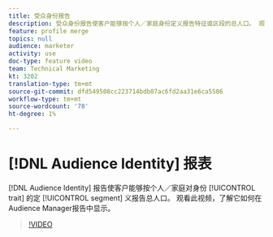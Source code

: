 ```yaml
---
title: 受众身份报告
description: 受众身份报告使客户能够按个人／家庭身份定义报告特征或区段的总人口。 观看此视频，了解它如何在Audience Manager报告中显示。
feature: profile merge
topics: null
audience: marketer
activity: use
doc-type: feature video
team: Technical Marketing
kt: 3202
translation-type: tm+mt
source-git-commit: dfd549508cc223714bdb07ac6fd2aa31e6ca5586
workflow-type: tm+mt
source-wordcount: '78'
ht-degree: 1%

---
```



# [!DNL Audience Identity] 报表

[!DNL Audience Identity] 报告使客户能够按个人／家庭对身份 [!UICONTROL trait] 的定 [!UICONTROL segment] 义报告总人口。 观看此视频，了解它如何在Audience Manager报告中显示。

>[!VIDEO](https://video.tv.adobe.com/v/27977/?quality=12)
